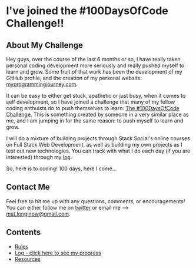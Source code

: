 # I've joined the #100DaysOfCode Challenge!!

## About My Challenge

Hey guys, over the course of the last 6 months or so, I have really taken personal coding development more seriously and really pushed myself to learn and grow. Some fruit of that work has been the development of my GitHub profile, and the creation of my personal website: [myprogrammingjourney.com](http://www.myprogrammingjourney.com).

It can be easy to either get stuck, apathetic or just busy, when it comes to self development, so I have joined a challenge that many of my fellow coding enthuists do to push themselves to learn: [The #100DaysOfCode Challenge](http://100daysofcode.com/). This is something created by someone in a very similar place as me, and I am jumping in for the same reason: to push myself to learn and grow.

I will do a mixture of building projects through Stack Social's online courses on Full Stack Web Development, as well as building my own projects as I test out new technologies. You can track with what I do each day (if you are interested) through my [log](log.md).

So, here is to coding! 100 days, here I come...

## Contact Me

Feel free to hit me up with any questions, comments, or encouragements! You can either follow me on [twitter](http://twitter.com/sincerelymat) or email me --> mat.longinow@gmail.com.

## Contents
* [Rules](rules.md)
* [Log - click here to see my progress](log.md)
* [Resources](resources.md)
